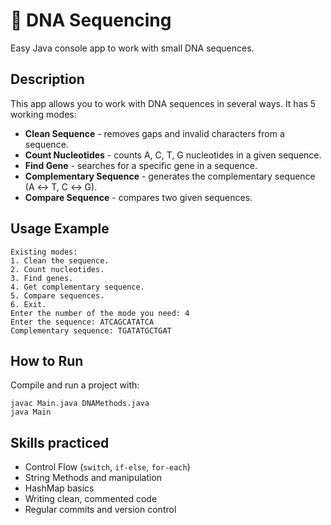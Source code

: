 # 🧬 DNA Sequencing

Easy Java console app to work with small DNA sequences. 

## Description

This app allows you to work with DNA sequences in several ways. It has 5 working modes:

- **Clean Sequence** - removes gaps and invalid characters from a sequence.
- **Count Nucleotides** - counts A, C, T, G nucleotides in a given sequence.
- **Find Gene** - searches for a specific gene in a sequence.
- **Complementary Sequence** - generates the complementary sequence (A ↔ T, C ↔ G).
- **Compare Sequence** - compares two given sequences.

## Usage Example

```
Existing modes:
1. Clean the sequence.
2. Count nucleotides.
3. Find genes.
4. Get complementary sequence.
5. Compare sequences.
6. Exit.
Enter the number of the mode you need: 4
Enter the sequence: ATCAGCATATCA
Complementary sequence: TGATATGCTGAT
```

## How to Run

Compile and run a project with:
```
javac Main.java DNAMethods.java
java Main
```

## Skills practiced

* Control Flow (`switch`, `if-else`, `for-each`)
* String Methods and manipulation
* HashMap basics
* Writing clean, commented code
* Regular commits and version control
